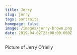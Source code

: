```yaml
---
title: Jerry
slug: jerry
tags: portraits
homepage: false
image: /images/jerry-brown.png
date: 2019-04-02T23:00:00.000Z
---
```

Picture of Jerry O'rielly
